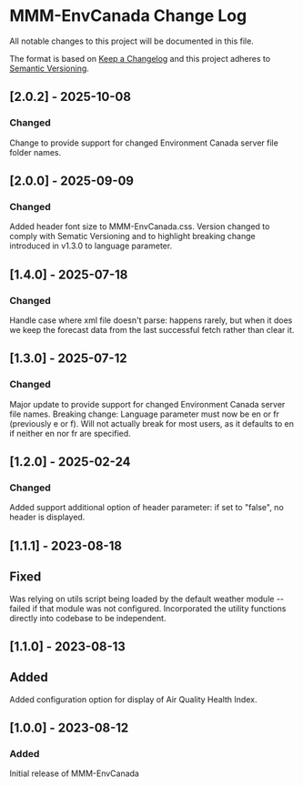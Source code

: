 # MMM-EnvCanada Change Log

All notable changes to this project will be documented in this file.

The format is based on [Keep a Changelog](https://keepachangelog.com/) and this project adheres to [Semantic Versioning](https://semver.org/).

## \[2.0.2] - 2025-10-08

### Changed

Change to provide support for changed Environment Canada server file folder names.



## \[2.0.0] - 2025-09-09

### Changed

Added header font size to MMM-EnvCanada.css. Version changed to comply with Sematic Versioning and to highlight breaking change introduced in v1.3.0 to language parameter.



## \[1.4.0] - 2025-07-18

### Changed

Handle case where xml file doesn't parse: happens rarely, but when it does we keep the forecast data from the last successful fetch rather than clear it.



## \[1.3.0] - 2025-07-12

### Changed

Major update to provide support for changed Environment Canada server file names. Breaking change: Language parameter must now be en or fr (previously e or f). Will not actually break for most users, as it defaults to en if neither en nor fr are specified.



## \[1.2.0] - 2025-02-24

### Changed

Added support additional option of header parameter: if set to "false", no header is displayed.



## \[1.1.1] - 2023-08-18

## Fixed

Was relying on utils script being loaded by the default weather module -- failed if that module was not configured. Incorporated the utility functions directly into codebase to be independent.



## \[1.1.0] - 2023-08-13

## Added

Added configuration option for display of Air Quality Health Index.



## \[1.0.0] - 2023-08-12

### Added

Initial release of MMM-EnvCanada


